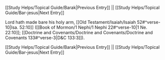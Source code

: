 [[Study Helps/Topical Guide/Barak|Previous Entry]]  ||  [[Study Helps/Topical Guide/Bar-jesus|Next Entry]]

 Lord hath made bare his holy arm, [[Old Testament/Isaiah/Isaiah 52#^verse-10|Isa. 52:10]] ([[Book of Mormon/1 Nephi/1 Nephi 22#^verse-10|1 Ne. 22:10]]; [[Doctrine and Covenants/Doctrine and Covenants/Doctrine and Covenants 133#^verse-3|D&C 133:3]]).

[[Study Helps/Topical Guide/Barak|Previous Entry]]  ||  [[Study Helps/Topical Guide/Bar-jesus|Next Entry]]